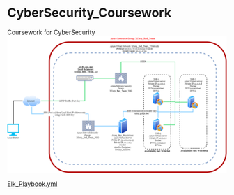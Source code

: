 # CyberSecurity_Coursework
Coursework for CyberSecurity
![alt text](https://github.com/Git-rlowther/CyberSecurity_Coursework/blob/main/Diagrams/Network_Diagram.png "Network Diagram")



[Elk_Playbook.yml](https://github.com/Git-rlowther/CyberSecurity_Coursework/blob/main/Ansible/Elk_playbook.yml)
